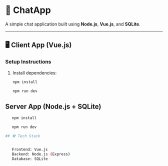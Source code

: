 # 📱 ChatApp

A simple chat application built using **Node.js**, **Vue.js**, and **SQLite**.

---

## 🖥️ Client App (Vue.js)

### Setup Instructions

1. Install dependencies:

   ```bash
   npm install

   npm run dev


## Server App (Node.js + SQLite)

```bash
   npm install

   npm run dev

## 🛠️ Tech Stack


   Frontend: Vue.js
   Backend: Node.js (Express)
   Database: SQLite
